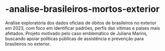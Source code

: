 # -analise-brasileiros-mortos-exterior
Análise exploratória dos dados oficiais de óbitos de brasileiros no exterior em 2023, com foco em identificar padrões, perfis das vítimas e países mais afetados. Projeto motivado pelo caso emblemático de Juliana Marins, buscando apoiar políticas públicas de assistência e prevenção para brasileiros no exterior.
